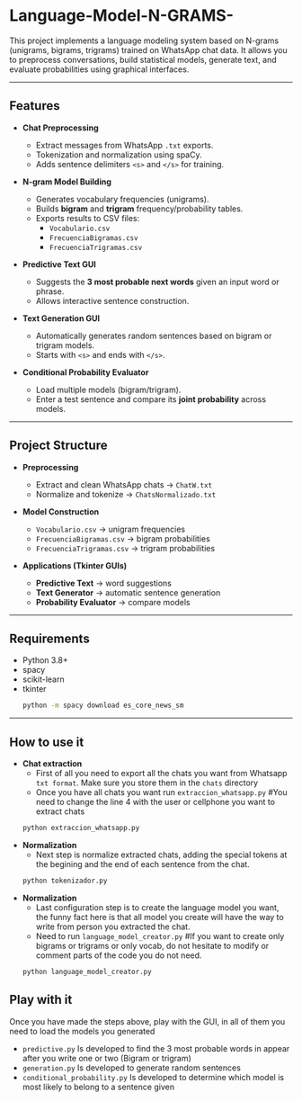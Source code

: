 # Language-Model-N-GRAMS-
This project implements a language modeling system based on N-grams (unigrams, bigrams, trigrams) trained on WhatsApp chat data.  It allows you to preprocess conversations, build statistical models, generate text, and evaluate probabilities using graphical interfaces.

---

## Features

- **Chat Preprocessing**
  - Extract messages from WhatsApp `.txt` exports.
  - Tokenization and normalization using spaCy.
  - Adds sentence delimiters `<s>` and `</s>` for training.

- **N-gram Model Building**
  - Generates vocabulary frequencies (unigrams).
  - Builds **bigram** and **trigram** frequency/probability tables.
  - Exports results to CSV files:
    - `Vocabulario.csv`
    - `FrecuenciaBigramas.csv`
    - `FrecuenciaTrigramas.csv`

- **Predictive Text GUI**
  - Suggests the **3 most probable next words** given an input word or phrase.
  - Allows interactive sentence construction.

- **Text Generation GUI**
  - Automatically generates random sentences based on bigram or trigram models.
  - Starts with `<s>` and ends with `</s>`.

- **Conditional Probability Evaluator**
  - Load multiple models (bigram/trigram).
  - Enter a test sentence and compare its **joint probability** across models.

---

## Project Structure

- **Preprocessing**
  - Extract and clean WhatsApp chats → `ChatW.txt`
  - Normalize and tokenize → `ChatsNormalizado.txt`

- **Model Construction**
  - `Vocabulario.csv` → unigram frequencies
  - `FrecuenciaBigramas.csv` → bigram probabilities
  - `FrecuenciaTrigramas.csv` → trigram probabilities

- **Applications (Tkinter GUIs)**
  - **Predictive Text** → word suggestions
  - **Text Generator** → automatic sentence generation
  - **Probability Evaluator** → compare models

---

## Requirements

- Python 3.8+
- spacy
- scikit-learn
- tkinter
  ```bash
  python -m spacy download es_core_news_sm


---

## How to use it

- **Chat extraction**
  - First of all you need to export all the chats you want from Whatsapp `txt format`. Make sure you store them in the `chats` directory
  - Once you have all chats you want run  `extraccion_whatsapp.py` #You need to change the line 4 with the user or cellphone you want to extract chats
  ```bash
  python extraccion_whatsapp.py

- **Normalization**
  - Next step is normalize extracted chats, adding the special tokens <s> </s> at the begining and the end of each sentence from the chat. 
  ```bash
  python tokenizador.py

- **Normalization**
  - Last configuration step is to create the language model you want, the funny fact here is that all model you create will have the way to write from person you extracted the chat.
  - Need to run `language_model_creator.py` #If you want to create only bigrams or trigrams or only vocab, do not hesitate to modify or comment parts of the code you do not need.
  ```bash
  python language_model_creator.py

## Play with it
Once you have made the steps above, play with the GUI, in all of them you need to load the models you generated
- `predictive.py` Is developed to find the 3 most probable words in appear after you write one or two (Bigram or trigram)
- `generation.py` Is developed to generate random sentences
- `conditional_probability.py` Is developed to determine which model is most likely to belong to a sentence given
